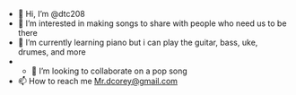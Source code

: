 - 👋 Hi, I’m @dtc208
- 👀 I’m interested in making songs to share with people who need us to be there
- 🌱 I’m currently learning piano but i can play the guitar, bass, uke, drumes, and more
- - 💞️ I’m looking to collaborate on a pop song 
- 📫 How to reach me Mr.dcorey@gmail.com 

<!---
dtc208/dtc208 is a ✨ special ✨ repository because its `README.md` (this file) appears on your GitHub profile.
You can click the Preview link to take a look at your changes.
--->
